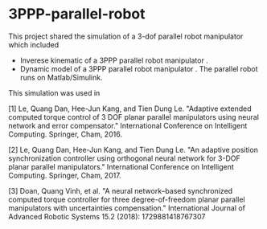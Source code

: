 # 3PPP-parallel-robot
This project shared the simulation of a 3-dof parallel robot manipulator which included 
+ Inverese kinematic of a 3PPP parallel robot manipulator .
+ Dynamic model of a 3PPP parallel robot manipulator .
The parallel robot runs on Matlab/Simulink.

This simulation was used in

[1] Le, Quang Dan, Hee-Jun Kang, and Tien Dung Le. "Adaptive extended computed torque control of 3 DOF planar parallel manipulators using neural network and error compensator." International Conference on Intelligent Computing. Springer, Cham, 2016.

[2] Le, Quang Dan, Hee-Jun Kang, and Tien Dung Le. "An adaptive position synchronization controller using orthogonal neural network for 3-DOF planar parallel manipulators." International Conference on Intelligent Computing. Springer, Cham, 2017.

[3] Doan, Quang Vinh, et al. "A neural network–based synchronized computed torque controller for three degree-of-freedom planar parallel manipulators with uncertainties compensation." International Journal of Advanced Robotic Systems 15.2 (2018): 1729881418767307
